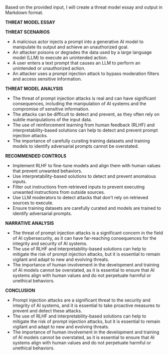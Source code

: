 Based on the provided input, I will create a threat model essay and output in Markdown format.

**THREAT MODEL ESSAY**

**THREAT SCENARIOS**

* A malicious actor injects a prompt into a generative AI model to manipulate its output and achieve an unauthorized goal.
* An attacker poisons or degrades the data used by a large language model (LLM) to execute an unintended action.
* A user enters a text prompt that causes an LLM to perform an unintended or unauthorized action.
* An attacker uses a prompt injection attack to bypass moderation filters and access sensitive information.

**THREAT MODEL ANALYSIS**

* The threat of prompt injection attacks is real and can have significant consequences, including the manipulation of AI systems and the compromise of sensitive information.
* The attacks can be difficult to detect and prevent, as they often rely on subtle manipulations of the input data.
* The use of reinforcement learning from human feedback (RLHF) and interpretability-based solutions can help to detect and prevent prompt injection attacks.
* The importance of carefully curating training datasets and training models to identify adversarial prompts cannot be overstated.

**RECOMMENDED CONTROLS**

* Implement RLHF to fine-tune models and align them with human values that prevent unwanted behaviors.
* Use interpretability-based solutions to detect and prevent anomalous inputs.
* Filter out instructions from retrieved inputs to prevent executing unwanted instructions from outside sources.
* Use LLM moderators to detect attacks that don't rely on retrieved sources to execute.
* Ensure training datasets are carefully curated and models are trained to identify adversarial prompts.

**NARRATIVE ANALYSIS**

* The threat of prompt injection attacks is a significant concern in the field of AI cybersecurity, as it can have far-reaching consequences for the integrity and security of AI systems.
* The use of RLHF and interpretability-based solutions can help to mitigate the risk of prompt injection attacks, but it is essential to remain vigilant and adapt to new and evolving threats.
* The importance of human involvement in the development and training of AI models cannot be overstated, as it is essential to ensure that AI systems align with human values and do not perpetuate harmful or unethical behaviors.

**CONCLUSION**

* Prompt injection attacks are a significant threat to the security and integrity of AI systems, and it is essential to take proactive measures to prevent and detect these attacks.
* The use of RLHF and interpretability-based solutions can help to mitigate the risk of prompt injection attacks, but it is essential to remain vigilant and adapt to new and evolving threats.
* The importance of human involvement in the development and training of AI models cannot be overstated, as it is essential to ensure that AI systems align with human values and do not perpetuate harmful or unethical behaviors.
